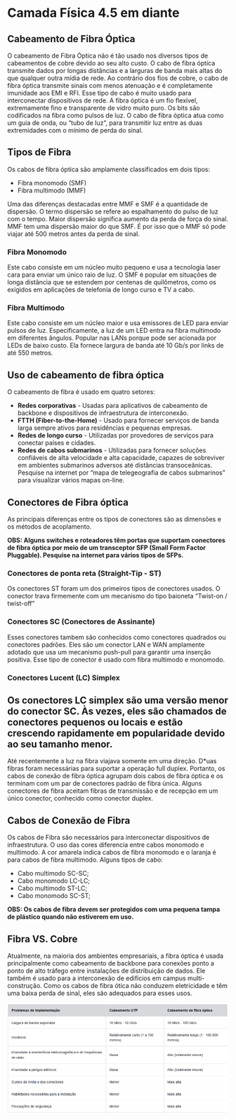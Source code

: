 # Camada Física 4.5 em diante

## Cabeamento de Fibra Óptica

O cabeamento de Fibra Óptica não é tão usado nos diversos tipos de cabeamentos de cobre devido ao seu alto custo. 
O cabo de fibra óptica transmite dados por longas distâncias e a larguras de banda mais altas do que qualquer outra mídia de rede. Ao contrário dos fios de cobre, o cabo de fibra óptica transmite sinais com menos atenuação e é completamente imunidade aos EMI e RFI.
Esse tipo de cabo é muito usado para interconectar dispositivos de rede.
A fibra óptica é um fio flexível, extremamente fino e transparente de vidro muito puro.
Os bits são codificados na fibra como pulsos de luz. O cabo de fibra óptica atua como um guia de onda, ou “tubo de luz”, para transmitir luz entre as duas extremidades com o mínimo de perda do sinal.

## Tipos de Fibra

Os cabos de fibra óptica são amplamente classificados em dois tipos:

* Fibra monomodo (SMF)
* Fibra multimodo (MMF)

Uma das diferenças destacadas entre MMF e SMF é a quantidade de dispersão. O termo dispersão se refere ao espalhamento do pulso de luz com o tempo. Maior dispersão significa aumento da perda de força do sinal. MMF tem uma dispersão maior do que SMF. É por isso que o MMF só pode viajar até 500 metros antes da perda de sinal.

### Fibra Monomodo

Este cabo consiste em um núcleo muito pequeno e usa a tecnologia laser cara para enviar um único raio de luz.
O SMF é popular em situações de longa distância que se estendem por centenas de quilômetros, como os exigidos em aplicações de telefonia de longo curso e TV a cabo.

### Fibra Multimodo

Este cabo consiste em um núcleo maior e usa emissores de LED para enviar pulsos de luz. Especificamente, a luz de um LED entra na fibra multimodo em diferentes ângulos.
Popular nas LANs porque pode ser acionada por LEDs de baixo custo. Ela fornece largura de banda até 10 Gb/s por links de até 550 metros.

## Uso de cabeamento de fibra óptica

O cabeamento de fibra é usado em quatro setores:

* **Redes corporativas** - Usadas para aplicativos de cabeamento de backbone e dispositivos de infraestrutura de interconexão.
* **FTTH (Fiber-to-the-Home)** - Usado para fornecer serviços de banda larga sempre ativos para residências e pequenas empresas.
* **Redes de longo curso** - Utilizadas por provedores de serviços para conectar países e cidades.
* **Redes de cabos submarinos** - Utilizadas para fornecer soluções confiáveis de alta velocidade e alta capacidade, capazes de sobreviver em ambientes submarinos adversos até distâncias transoceânicas. Pesquise na internet por “mapa de telegeografia de cabos submarinos” para visualizar vários mapas on-line.

## Conectores de Fibra óptica

As principais diferenças entre os tipos de conectores são as dimensões e os métodos de acoplamento.

**OBS: Alguns switches e roteadores têm portas que suportam conectores de fibra óptica por meio de um transceptor SFP (Small Form Factor Pluggable). Pesquise na internet para vários tipos de SFPs.**

### Conectores de ponta reta (Straight-Tip - ST)

Os conectores ST foram um dos primeiros tipos de conectores usados. O conector trava firmemente com um mecanismo do tipo baioneta “Twist-on / twist-off”

### Conectores SC (Conectores de Assinante)

Esses conectores tambem são conhecidos como conectores quadrados ou conectores padrões. Eles são um conector LAN e WAN amplamente adotado que usa um mecanismo push-pull para garantir uma inserção positiva. Esse tipo de conector é usado com fibra multimodo e monomodo.

### Conectores Lucent (LC) Simplex

Os conectores LC simplex são uma versão menor do conector SC. Às vezes, eles são chamados de conectores pequenos ou locais e estão crescendo rapidamente em popularidade devido ao seu tamanho menor.
-------------------------------------------------------------------------------------------------------

Até recentemente a luz na fibra viajava somente em uma direção. D*uas fibras foram necessárias para suportar a operação full duplex. Portanto, os cabos de conexão de fibra óptica agrupam dois cabos de fibra óptica e os terminam com um par de conectores padrão de fibra única.
Alguns conectores de fibra aceitam fibras de transmissão e de recepção em um único conector, conhecido como conector duplex.

## Cabos de Conexão de Fibra

Os cabos de Fibra são necessários para interconectar dispositivos de infraestrutura.
O uso das cores diferencia entre cabos monomodo e multimodo. A cor amarela indica cabos de fibra monomodo e o laranja é para cabos de fibra multimodo.
Alguns tipos de cabo:
* Cabo multimodo SC-SC;
* Cabo monomodo LC-LC;
* Cabo multimodo ST-LC;
* Cabo monomodo SC-ST;

**OBS: Os cabos de fibra devem ser protegidos com uma pequena tampa de plástico quando não estiverem em uso.**

## Fibra VS. Cobre

Atualmente, na maioria dos ambientes empresariais, a fibra óptica é usada principalmente como cabeamento de backbone para conexões ponto a ponto de alto tráfego entre instalações de distribuição de dados.
Ele também é usado para a interconexão de edifícios em campus multi-construção. Como os cabos de fibra ótica não conduzem eletricidade e têm uma baixa perda de sinal, eles são adequados para esses usos.

![Cobre vs Optica](../imagens/tblOpticaVSCobre.png)